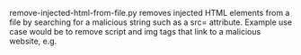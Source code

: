 remove-injected-html-from-file.py removes injected HTML elements from a file by searching for a malicious string such as a src= attribute. Example use case would be to remove script and img tags that link to a malicious website, e.g. <script src="maliciouswebsite.com">

Input a single file like wordpress.sql, the script uses .find() to remove tags by searching desired tag type(s) for a string (e.g. "maliciouswebsite.com"), and then outputs new lines to a new file. By default script outputs 2 additional files containing HTML tags both removed (removedFile) and those of same type not removed (notRemovedFile), allowing for both accuracy and removal volume checking.

Modify the following variables to use this script:\
    1. file names\
    2. string to search\
    3. html tag types (unless searching both script and img tags)

